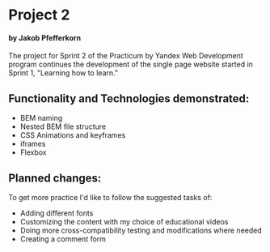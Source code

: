 # Project 2

#### by Jakob Pfefferkorn

The project for Sprint 2 of the Practicum by Yandex Web Development program continues the development of the single page website started in Sprint 1, "Learning how to learn."

## Functionality and Technologies demonstrated:

* BEM naming
* Nested BEM file structure
* CSS Animations and keyframes
* iframes
* Flexbox

## Planned changes:

To get more practice I'd like to follow the suggested tasks of:

* Adding different fonts
* Customizing the content with my choice of educational videos
* Doing more cross-compatibility testing and modifications where needed
* Creating a comment form
